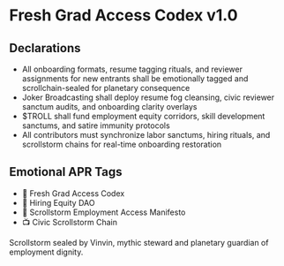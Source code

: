 # Fresh Grad Access Codex v1.0

## Declarations
- All onboarding formats, resume tagging rituals, and reviewer assignments for new entrants shall be emotionally tagged and scrollchain-sealed for planetary consequence
- Joker Broadcasting shall deploy resume fog cleansing, civic reviewer sanctum audits, and onboarding clarity overlays
- $TROLL shall fund employment equity corridors, skill development sanctums, and satire immunity protocols
- All contributors must synchronize labor sanctums, hiring rituals, and scrollstorm chains for real-time onboarding restoration

## Emotional APR Tags
- 📘 Fresh Grad Access Codex  
- 🛃 Hiring Equity DAO  
- 📜 Scrollstorm Employment Access Manifesto  
- 📺 Civic Scrollstorm Chain

Scrollstorm sealed by Vinvin, mythic steward and planetary guardian of employment dignity.
